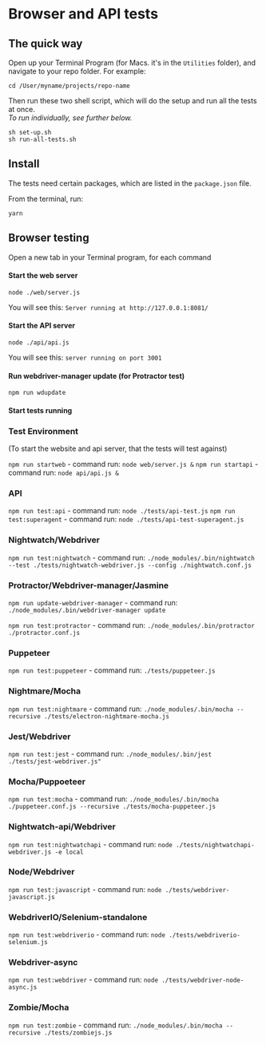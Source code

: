 # Browser and API tests

## The quick way

Open up your Terminal Program (for Macs. it's in the `Utilities` folder), and navigate to your repo folder. For example:
```
cd /User/myname/projects/repo-name
```
Then run these two shell script, which will do the setup and run all the tests at once.  
_To run individually, see further below._

```
sh set-up.sh
sh run-all-tests.sh
```

## Install

The tests need certain packages, which are listed in the `package.json` file.

From the terminal, run:
```
yarn
```

## Browser testing

Open a new tab in your Terminal program, for each command

#### Start the web server
```
node ./web/server.js
```
You will see this:
`Server running at http://127.0.0.1:8081/`

#### Start the API server
```
node ./api/api.js
```
You will see this:
`server running on port 3001`


#### Run webdriver-manager update (for Protractor test)
```
npm run wdupdate
```

#### Start tests running

### Test Environment

(To start the website and api server, that the tests will test against)

`npm run startweb` - command run: `node web/server.js &`
`npm run startapi` - command run: `node api/api.js &`

### API

`npm run test:api` - command run: `node ./tests/api-test.js`
`npm run test:superagent` - command run: `node ./tests/api-test-superagent.js`

### Nightwatch/Webdriver

`npm run test:nightwatch` - command run: `./node_modules/.bin/nightwatch --test ./tests/nightwatch-webdriver.js --config ./nightwatch.conf.js`

### Protractor/Webdriver-manager/Jasmine

`npm run update-webdriver-manager` - command run: `./node_modules/.bin/webdriver-manager update`

`npm run test:protractor` - command run: `./node_modules/.bin/protractor ./protractor.conf.js`

### Puppeteer

`npm run test:puppeteer` - command run: `./tests/puppeteer.js`

### Nightmare/Mocha

`npm run test:nightmare` - command run: `./node_modules/.bin/mocha --recursive ./tests/electron-nightmare-mocha.js`

### Jest/Webdriver

`npm run test:jest` - command run: `./node_modules/.bin/jest ./tests/jest-webdriver.js"`

### Mocha/Puppoeteer

`npm run test:mocha` - command run: `./node_modules/.bin/mocha ./puppeteer.conf.js --recursive ./tests/mocha-puppeteer.js`

### Nightwatch-api/Webdriver

`npm run test:nightwatchapi` - command run: `node ./tests/nightwatchapi-webdriver.js -e local`

### Node/Webdriver

`npm run test:javascript` - command run: `node ./tests/webdriver-javascript.js`

### WebdriverIO/Selenium-standalone

`npm run test:webdriverio` - command run: `node ./tests/webdriverio-selenium.js`

### Webdriver-async

`npm run test:webdriver` - command run: `node ./tests/webdriver-node-async.js`

### Zombie/Mocha

`npm run test:zombie` - command run: `./node_modules/.bin/mocha --recursive ./tests/zombiejs.js`
